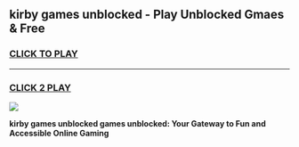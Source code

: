 
## kirby games unblocked - Play Unblocked Gmaes & Free
<h3>
<a href="https://news.freeplayer.one?title=kirby_games_unblocked&ref=16F">CLICK TO PLAY</a></h3>
<hr>

<h3>
<a href="https://news.freeplayer.one?title=kirby_games_unblocked&ref=16F">CLICK 2 PLAY</a>
  
</h3>

<a href="https://news.freeplayer.one?title=kirby_games_unblocked&ref=16F/"><img src="https://clearcache.store/games.png"></a>


**kirby games unblocked games unblocked: Your Gateway to Fun and Accessible Online Gaming**
